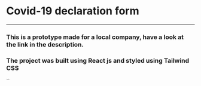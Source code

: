 # Covid-19 declaration form

<hr>

### This is a prototype made for a local company, have a look at the link in the description.
### The project was built using React js and styled using Tailwind CSS
``
